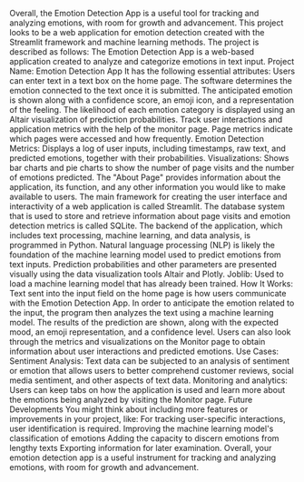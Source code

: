 Overall, the Emotion Detection App is a useful tool for tracking and analyzing emotions, with room for growth and advancement. This project looks to be a web application for emotion detection created with the Streamlit framework and machine learning methods. The project is described as follows:
The Emotion Detection App is a web-based application created to analyze and categorize emotions in text input. Project Name: Emotion Detection App It has the following essential attributes:
Users can enter text in a text box on the home page. The software determines the emotion connected to the text once it is submitted. The anticipated emotion is shown along with a confidence score, an emoji icon, and a representation of the feeling.
The likelihood of each emotion category is displayed using an Altair visualization of prediction probabilities.
Track user interactions and application metrics with the help of the monitor page. Page metrics indicate which pages were accessed and how frequently.
Emotion Detection Metrics: Displays a log of user inputs, including timestamps, raw text, and predicted emotions, together with their probabilities.
Visualizations: Shows bar charts and pie charts to show the number of page visits and the number of emotions predicted.
The "About Page" provides information about the application, its function, and any other information you would like to make available to users. The main framework for creating the user interface and interactivity of a web application is called Streamlit.
The database system that is used to store and retrieve information about page visits and emotion detection metrics is called SQLite. The backend of the application, which includes text processing, machine learning, and data analysis, is programmed in Python.
Natural language processing (NLP) is likely the foundation of the machine learning model used to predict emotions from text inputs. Prediction probabilities and other parameters are presented visually using the data visualization tools Altair and Plotly. Joblib: Used to load a machine learning model that has already been trained.
How It Works: Text sent into the input field on the home page is how users communicate with the Emotion Detection App. In order to anticipate the emotion related to the input, the program then analyzes the text using a machine learning model. The results of the prediction are shown, along with the expected mood, an emoji representation, and a confidence level. Users can also look through the metrics and visualizations on the Monitor page to obtain information about user interactions and predicted emotions.
Use Cases:
Sentiment Analysis: Text data can be subjected to an analysis of sentiment or emotion that allows users to better comprehend customer reviews, social media sentiment, and other aspects of text data. Monitoring and analytics: Users can keep tabs on how the application is used and learn more about the emotions being analyzed by visiting the Monitor page. Future Developments 
You might think about including more features or improvements in your project, like: For tracking user-specific interactions, user identification is required. Improving the machine learning model's classification of emotions Adding the capacity to discern emotions from lengthy texts Exporting information for later examination. Overall, your emotion detection app is a useful instrument for tracking and analyzing emotions, with room for growth and advancement.
